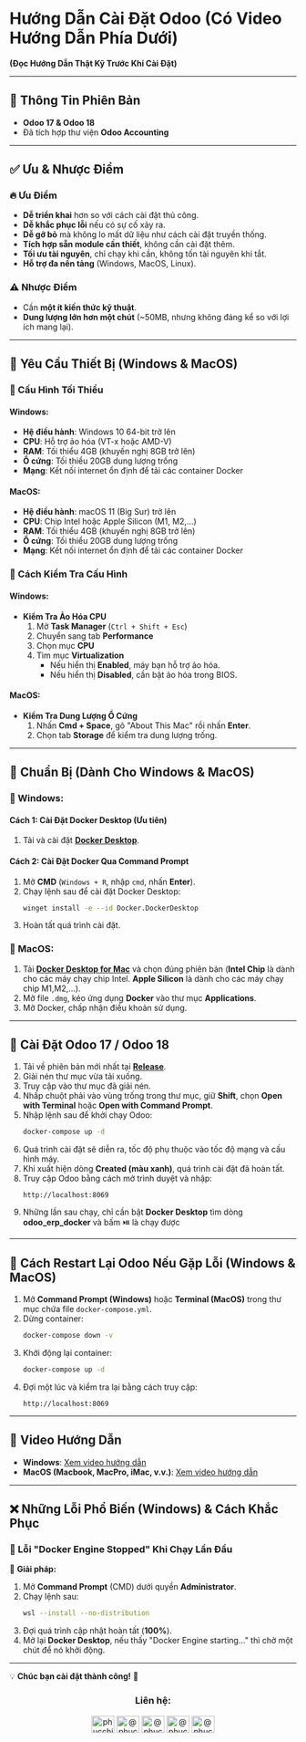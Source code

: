 # Hướng Dẫn Cài Đặt Odoo (Có Video Hướng Dẫn Phía Dưới)  
**(Đọc Hướng Dẫn Thật Kỹ Trước Khi Cài Đặt)**

---

## 🔹 Thông Tin Phiên Bản

- **Odoo 17 & Odoo 18**
- Đã tích hợp thư viện **Odoo Accounting**

---

## ✅ Ưu & Nhược Điểm

### 🔥 Ưu Điểm
- **Dễ triển khai** hơn so với cách cài đặt thủ công.
- **Dễ khắc phục lỗi** nếu có sự cố xảy ra.
- **Dễ gỡ bỏ** mà không lo mất dữ liệu như cách cài đặt truyền thống.
- **Tích hợp sẵn module cần thiết**, không cần cài đặt thêm.
- **Tối ưu tài nguyên**, chỉ chạy khi cần, không tốn tài nguyên khi tắt.
- **Hỗ trợ đa nền tảng** (Windows, MacOS, Linux).

### ⚠️ Nhược Điểm
- Cần **một ít kiến thức kỹ thuật**.
- **Dung lượng lớn hơn một chút** (~50MB, nhưng không đáng kể so với lợi ích mang lại).

---

## 📌 Yêu Cầu Thiết Bị (Windows & MacOS)

### 🔹 Cấu Hình Tối Thiểu
#### Windows:
- **Hệ điều hành**: Windows 10 64-bit trở lên
- **CPU**: Hỗ trợ ảo hóa (VT-x hoặc AMD-V)
- **RAM**: Tối thiểu 4GB (khuyến nghị 8GB trở lên)
- **Ổ cứng**: Tối thiểu 20GB dung lượng trống
- **Mạng**: Kết nối internet ổn định để tải các container Docker

#### MacOS:
- **Hệ điều hành**: macOS 11 (Big Sur) trở lên
- **CPU**: Chip Intel hoặc Apple Silicon (M1, M2,...)
- **RAM**: Tối thiểu 4GB (khuyến nghị 8GB trở lên)
- **Ổ cứng**: Tối thiểu 20GB dung lượng trống
- **Mạng**: Kết nối internet ổn định để tải các container Docker

### 🔹 Cách Kiểm Tra Cấu Hình
#### Windows:
- **Kiểm Tra Ảo Hóa CPU**
  1. Mở **Task Manager** (`Ctrl + Shift + Esc`)
  2. Chuyển sang tab **Performance**
  3. Chọn mục **CPU**
  4. Tìm mục **Virtualization**
     - Nếu hiển thị **Enabled**, máy bạn hỗ trợ ảo hóa.
     - Nếu hiển thị **Disabled**, cần bật ảo hóa trong BIOS.

#### MacOS:
- **Kiểm Tra Dung Lượng Ổ Cứng**
  1. Nhấn **Cmd + Space**, gõ "About This Mac" rồi nhấn **Enter**.
  2. Chọn tab **Storage** để kiểm tra dung lượng trống.

---

## 📌 Chuẩn Bị (Dành Cho Windows & MacOS)

### 🔹 Windows:
#### Cách 1: Cài Đặt Docker Desktop (Ưu tiên)
1. Tải và cài đặt **[Docker Desktop](https://www.docker.com/products/docker-desktop/)**.

#### Cách 2: Cài Đặt Docker Qua Command Prompt
1. Mở **CMD** (`Windows + R`, nhập `cmd`, nhấn **Enter**).
2. Chạy lệnh sau để cài đặt Docker Desktop:
   ```sh
   winget install -e --id Docker.DockerDesktop
   ```
3. Hoàn tất quá trình cài đặt.

### 🔹 MacOS:
1. Tải **[Docker Desktop for Mac](https://www.docker.com/products/docker-desktop/)** và chọn đúng phiên bản (**Intel Chip** là dành cho các máy chạy chip Intel. **Apple Silicon** là dành cho các máy chạy chip M1,M2,...).
2. Mở file `.dmg`, kéo ứng dụng **Docker** vào thư mục **Applications**.
3. Mở Docker, chấp nhận điều khoản sử dụng.

---

## 🚀 Cài Đặt Odoo 17 / Odoo 18

1. Tải về phiên bản mới nhất tại **[Release](https://github.com/PhucChiVas161/odoo-erp-docker/releases)**.
2. Giải nén thư mục vừa tải xuống.
3. Truy cập vào thư mục đã giải nén.
4. Nhấp chuột phải vào vùng trống trong thư mục, giữ **Shift**, chọn **Open with Terminal** hoặc **Open with Command Prompt**.
5. Nhập lệnh sau để khởi chạy Odoo:
   ```sh
   docker-compose up -d
   ```
6. Quá trình cài đặt sẽ diễn ra, tốc độ phụ thuộc vào tốc độ mạng và cấu hình máy.
7. Khi xuất hiện dòng **Created (màu xanh)**, quá trình cài đặt đã hoàn tất.
8. Truy cập Odoo bằng cách mở trình duyệt và nhập:
   ```
   http://localhost:8069
   ```
9. Những lần sau chạy, chỉ cần bật **Docker Desktop** tìm dòng **odoo_erp_docker** và bấm ⏯️ là chạy được

---

## 🔄 Cách Restart Lại Odoo Nếu Gặp Lỗi (Windows & MacOS)
1. Mở **Command Prompt (Windows)** hoặc **Terminal (MacOS)** trong thư mục chứa file `docker-compose.yml`.
2. Dừng container:
   ```sh
   docker-compose down -v
   ```
3. Khởi động lại container:
   ```sh
   docker-compose up -d
   ```
4. Đợi một lúc và kiểm tra lại bằng cách truy cập:
   ```
   http://localhost:8069
   ```

---

## 🎥 Video Hướng Dẫn

- **Windows**: [Xem video hướng dẫn](https://www.youtube.com/watch?v=FjjfyuB0In0)
- **MacOS (Macbook, MacPro, iMac, v.v.)**: [Xem video hướng dẫn](https://www.youtube.com/watch?v=ZMmPEiG77Sg)

---

## ❌ Những Lỗi Phổ Biến (Windows) & Cách Khắc Phục

### 🔹 Lỗi "Docker Engine Stopped" Khi Chạy Lần Đầu
📌 **Giải pháp:**
1. Mở **Command Prompt** (CMD) dưới quyền **Administrator**.
2. Chạy lệnh sau:
   ```sh
   wsl --install --no-distribution
   ```
3. Đợi quá trình cập nhật hoàn tất (**100%**).
4. Mở lại **Docker Desktop**, nếu thấy "Docker Engine starting..." thì chờ một chút để nó khởi động.

---

💡 **Chúc bạn cài đặt thành công!** 🚀

<h3 align="center">Liên hệ:</h3>
<p align="center">
<a href="https://fb.com/phucchivas1601" target="_blank"><img align="center" src="https://raw.githubusercontent.com/rahuldkjain/github-profile-readme-generator/master/src/images/icons/Social/facebook.svg" alt="phucchivas1601" height="30" width="40" /></a>
<a href="https://www.youtube.com/@phucchivas1601" target="_blank"><img align="center" src="https://raw.githubusercontent.com/rahuldkjain/github-profile-readme-generator/master/src/images/icons/Social/youtube.svg" alt="@phucchivas1601" height="30" width="40" /></a>
<a href="https://zalo.me/0931323078" target="_blank"><img align="center" src="https://upload.wikimedia.org/wikipedia/commons/9/91/Icon_of_Zalo.svg" alt="@phucchivas1601" height="30" width="40" /></a>
<a href="https://t.me/phuchivas" target="_blank"><img align="center" src="https://upload.wikimedia.org/wikipedia/commons/8/83/Telegram_2019_Logo.svg" alt="@phucchivas1601" height="30" width="40" /></a>
<a href="https://m.me/phucchivas1601" target="_blank"><img align="center" src="https://upload.wikimedia.org/wikipedia/commons/b/be/Facebook_Messenger_logo_2020.svg" alt="@phucchivas1601" height="30" width="40" /></a>
</p>

